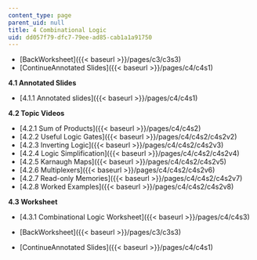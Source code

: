 ```yaml
---
content_type: page
parent_uid: null
title: 4 Combinational Logic
uid: dd057f79-dfc7-79ee-ad85-cab1a1a91750
---
```


*   [BackWorksheet]({{< baseurl >}}/pages/c3/c3s3)
*   [ContinueAnnotated Slides]({{< baseurl >}}/pages/c4/c4s1)

**4.1 Annotated Slides**

*   [4.1.1 Annotated slides]({{< baseurl >}}/pages/c4/c4s1)

**4.2 Topic Videos**

*   [4.2.1 Sum of Products]({{< baseurl >}}/pages/c4/c4s2)
*   [4.2.2 Useful Logic Gates]({{< baseurl >}}/pages/c4/c4s2/c4s2v2)
*   [4.2.3 Inverting Logic]({{< baseurl >}}/pages/c4/c4s2/c4s2v3)
*   [4.2.4 Logic Simplification]({{< baseurl >}}/pages/c4/c4s2/c4s2v4)
*   [4.2.5 Karnaugh Maps]({{< baseurl >}}/pages/c4/c4s2/c4s2v5)
*   [4.2.6 Multiplexers]({{< baseurl >}}/pages/c4/c4s2/c4s2v6)
*   [4.2.7 Read-only Memories]({{< baseurl >}}/pages/c4/c4s2/c4s2v7)
*   [4.2.8 Worked Examples]({{< baseurl >}}/pages/c4/c4s2/c4s2v8)

**4.3 Worksheet**

*   [4.3.1 Combinational Logic Worksheet]({{< baseurl >}}/pages/c4/c4s3)

*   [BackWorksheet]({{< baseurl >}}/pages/c3/c3s3)
*   [ContinueAnnotated Slides]({{< baseurl >}}/pages/c4/c4s1)